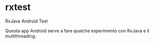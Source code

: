 # rxtest
RxJava Android Test

Questa app Android serve a fare qualche esperimento con RxJava e il multithreading.
